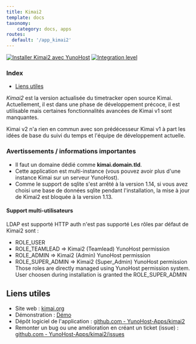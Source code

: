 ```yaml
---
title: Kimai2
template: docs
taxonomy:
    category: docs, apps
routes:
  default: '/app_kimai2'
---
```


[![Installer Kimai2 avec YunoHost](https://install-app.yunohost.org/install-with-yunohost.svg)](https://install-app.yunohost.org/?app=kimai2) [![Integration level](https://dash.yunohost.org/integration/kimai2.svg)](https://dash.yunohost.org/appci/app/kimai2)

### Index

- [Liens utiles](#liens-utiles)

*Kimai2* est la version actualisée du timetracker open source Kimai. Actuellement, il est dans une phase de développement précoce, il est utilisable mais certaines fonctionnalités avancées de Kimai v1 sont manquantes.

Kimai v2 n'a rien en commun avec son prédécesseur Kimai v1 à part les idées de base du suivi du temps et l'équipe de développement actuelle.

### Avertissements / informations importantes

* Il faut un domaine dédié comme **kimai.domain.tld**.
* Cette application est multi-instance (vous pouvez avoir plus d'une instance Kimai sur un serveur YunoHost).
* Comme le support de sqlite s'est arrêté à la version 1.14, si vous avez choisi une base de données sqlite pendant l'installation, la mise à jour de Kimai2 est bloquée à la version 1.13.

#### Support multi-utilisateurs

LDAP est supporté HTTP auth n'est pas supporté Les rôles par défaut de Kimai2 sont :
* ROLE_USER
* ROLE_TEAMLEAD => Kimai2 (Teamlead) YunoHost permission
* ROLE_ADMIN => Kimai2 (Admin) YunoHost permission
* ROLE_SUPER_ADMIN => Kimai2 (Super_Admin) YunoHost permission
Those roles are directly managed using YunoHost permission system. User choosen during installation is granted the ROLE_SUPER_ADMIN

## Liens utiles

+ Site web : [kimai.org](https://www.kimai.org/)
+ Démonstration : [Démo](https://www.kimai.org/demo/)
+ Dépôt logiciel de l'application : [github.com - YunoHost-Apps/kimai2](https://github.com/YunoHost-Apps/kimai2_ynh)
+ Remonter un bug ou une amélioration en créant un ticket (issue) : [github.com - YunoHost-Apps/kimai2/issues](https://github.com/YunoHost-Apps/kimai2_ynh/issues)
